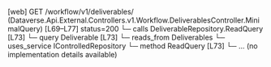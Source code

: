 [web] GET /workflow/v1/deliverables/  (Dataverse.Api.External.Controllers.v1.Workflow.DeliverablesController.MinimalQuery)  [L69–L77] status=200
  └─ calls DeliverableRepository.ReadQuery [L73]
  └─ query Deliverable [L73]
    └─ reads_from Deliverables
  └─ uses_service IControlledRepository<Deliverable>
    └─ method ReadQuery [L73]
      └─ ... (no implementation details available)

